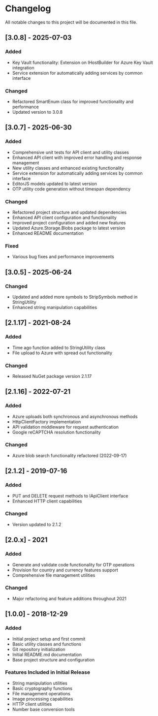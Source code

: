 # Changelog

All notable changes to this project will be documented in this file.

## [3.0.8] - 2025-07-03
### Added
- Key Vault functionality: Extension on IHostBuilder for Azure Key Vault integration
- Service extension for automatically adding services by common interface

### Changed
- Refactored SmartEnum class for improved functionality and performance
- Updated version to 3.0.8

## [3.0.7] - 2025-06-30
### Added
- Comprehensive unit tests for API client and utility classes
- Enhanced API client with improved error handling and response management
- New utility classes and enhanced existing functionality
- Service extension for automatically adding services by common interface
- EditorJS models updated to latest version
- OTP utility code generation without timespan dependency

### Changed
- Refactored project structure and updated dependencies
- Enhanced API client configuration and functionality
- Improved project configuration and added new features
- Updated Azure.Storage.Blobs package to latest version
- Enhanced README documentation

### Fixed
- Various bug fixes and performance improvements

## [3.0.5] - 2025-06-24
### Changed
- Updated and added more symbols to StripSymbols method in StringUtility
- Enhanced string manipulation capabilities

## [2.1.17] - 2021-08-24
### Added
- Time ago function added to StringUtility class
- File upload to Azure with spread out functionality

### Changed
- Released NuGet package version 2.1.17

## [2.1.16] - 2022-07-21
### Added
- Azure uploads both synchronous and asynchronous methods
- HttpClientFactory implementation
- API validation middleware for request authentication
- Google reCAPTCHA resolution functionality

### Changed
- Azure blob search functionality refactored (2022-09-17)

## [2.1.2] - 2019-07-16
### Added
- PUT and DELETE request methods to IApiClient interface
- Enhanced HTTP client capabilities

### Changed
- Version updated to 2.1.2

## [2.0.x] - 2021
### Added
- Generate and validate code functionality for OTP operations
- Provision for country and currency features support
- Comprehensive file management utilities

### Changed
- Major refactoring and feature additions throughout 2021

## [1.0.0] - 2018-12-29
### Added
- Initial project setup and first commit
- Basic utility classes and functions
- Git repository initialization
- Initial README.md documentation
- Base project structure and configuration

### Features Included in Initial Release
- String manipulation utilities
- Basic cryptography functions  
- File management operations
- Image processing capabilities
- HTTP client utilities
- Number base conversion tools
